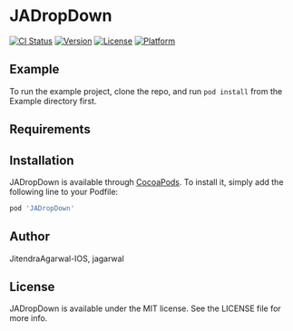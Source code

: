 # JADropDown

[![CI Status](https://img.shields.io/travis/JitendraAgarwal-IOS/JALocalFramework.svg?style=flat)](https://travis-ci.org/JitendraAgarwal-IOS/JALocalFramework)
[![Version](https://img.shields.io/cocoapods/v/JALocalFramework.svg?style=flat)](https://cocoapods.org/pods/JALocalFramework)
[![License](https://img.shields.io/cocoapods/l/JALocalFramework.svg?style=flat)](https://cocoapods.org/pods/JALocalFramework)
[![Platform](https://img.shields.io/cocoapods/p/JALocalFramework.svg?style=flat)](https://cocoapods.org/pods/JALocalFramework)

## Example

To run the example project, clone the repo, and run `pod install` from the Example directory first.

## Requirements

## Installation

JADropDown is available through [CocoaPods](https://cocoapods.org). To install
it, simply add the following line to your Podfile:

```ruby
pod 'JADropDown'
```

## Author

JitendraAgarwal-IOS, jagarwal

## License

JADropDown is available under the MIT license. See the LICENSE file for more info.

